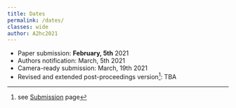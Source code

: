 ```yaml
---
title: Dates
permalink: /dates/
classes: wide
author: A2hc2021
---
```


 * Paper submission: **February, 5th** 2021
 * Authors notification: March, 5th 2021
 * Camera-ready submission: March, 19th 2021
 * Revised and extended post-proceedings version[^1]: TBA
 
[^1]: see [Submission](/sub/) page
